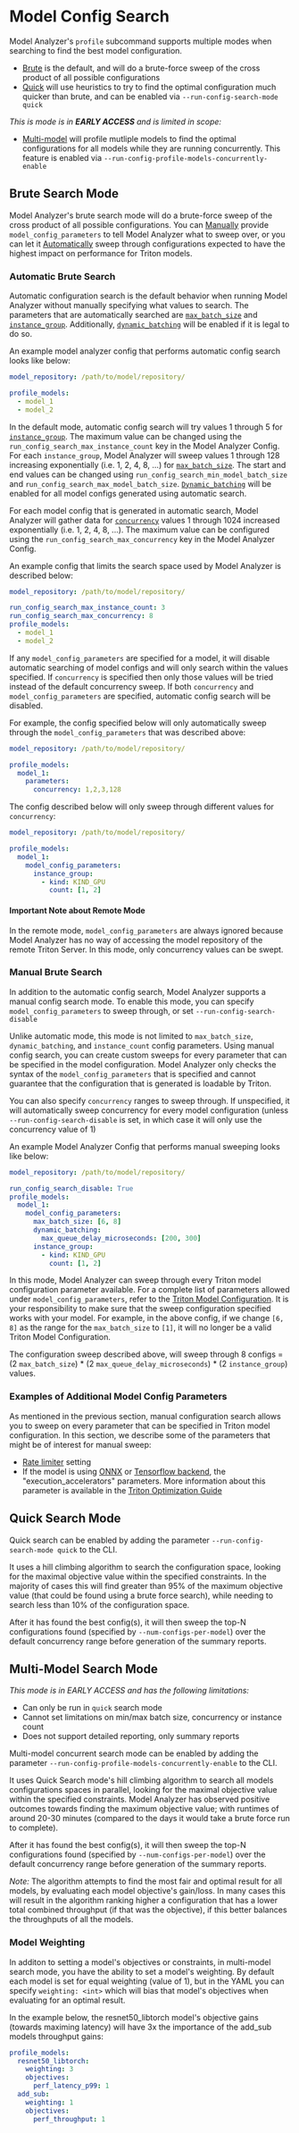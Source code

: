 <!--
Copyright (c) 2020, NVIDIA CORPORATION. All rights reserved.

Licensed under the Apache License, Version 2.0 (the "License");
you may not use this file except in compliance with the License.
You may obtain a copy of the License at

    http://www.apache.org/licenses/LICENSE-2.0

Unless required by applicable law or agreed to in writing, software
distributed under the License is distributed on an "AS IS" BASIS,
WITHOUT WARRANTIES OR CONDITIONS OF ANY KIND, either express or implied.
See the License for the specific language governing permissions and
limitations under the License.
-->

# Model Config Search

Model Analyzer's `profile` subcommand supports multiple modes when searching to find the best model configuration.

- [Brute](config_search.md#brute-search-mode) is the default, and will do a brute-force sweep of the cross product of all possible configurations
- [Quick](config_search.md#quick-search-mode) will use heuristics to try to find the optimal configuration much quicker than brute, and can be enabled via `--run-config-search-mode quick`

_This is mode is in **EARLY ACCESS** and is limited in scope:_

- [Multi-model](config_search.md#multi-model-search-mode) will profile mutliple models to find the optimal configurations for all models while they are running concurrently. This feature is enabled via `--run-config-profile-models-concurrently-enable`

## Brute Search Mode

Model Analyzer's brute search mode will do a brute-force sweep of the cross product of all possible configurations. You can [Manually](config_search.md#manual-brute-search) provide `model_config_parameters` to tell Model Analyzer what to sweep over, or you can
let it [Automatically](config_search.md#automatic-brute-search) sweep through configurations expected to have the highest impact on performance for Triton models.

### Automatic Brute Search

Automatic configuration search is the default behavior when running Model
Analyzer without manually specifying what values to search. The parameters
that are automatically searched are
[`max_batch_size`](https://github.com/triton-inference-server/server/blob/master/docs/user_guide/model_configuration.md#maximum-batch-size)
and
[`instance_group`](https://github.com/triton-inference-server/server/blob/master/docs/user_guide/model_configuration.md#instance-groups).
Additionally, [`dynamic_batching`](https://github.com/triton-inference-server/server/blob/master/docs/user_guide/model_configuration.md#dynamic-batcher) will be enabled if it is legal to do so.

An example model analyzer config that performs automatic config search looks
like below:

```yaml
model_repository: /path/to/model/repository/

profile_models:
  - model_1
  - model_2
```

In the default mode, automatic config search will try values 1 through 5 for
[`instance_group`](https://github.com/triton-inference-server/server/blob/master/docs/user_guide/model_configuration.md#instance-groups).
The maximum value can be changed using the `run_config_search_max_instance_count` key in the Model Analyzer Config.
For each `instance_group`, Model Analyzer will sweep values 1 through 128 increasing exponentially (i.e. 1, 2, 4, 8, ...) for
[`max_batch_size`](https://github.com/triton-inference-server/server/blob/master/docs/user_guide/model_configuration.md#maximum-batch-size). The start and end values can be changed using `run_config_search_min_model_batch_size` and `run_config_search_max_model_batch_size`.
[`Dynamic_batching`](https://github.com/triton-inference-server/server/blob/master/docs/user_guide/model_configuration.md#dynamic-batcher)
will be enabled for all model configs generated using automatic search.

For each model config that is generated in automatic search, Model Analyzer will gather data for
[`concurrency`](https://github.com/triton-inference-server/server/blob/master/docs/user_guide/perf_analyzer.md#request-concurrency)
values 1 through 1024 increased exponentially (i.e. 1, 2, 4, 8, ...). The maximum value can be configured
using the `run_config_search_max_concurrency` key in the Model Analyzer Config.

An example config that limits the search space used by Model Analyzer is
described below:

```yaml
model_repository: /path/to/model/repository/

run_config_search_max_instance_count: 3
run_config_search_max_concurrency: 8
profile_models:
  - model_1
  - model_2
```

If any `model_config_parameters` are specified for a model, it will disable
automatic searching of model configs and will only search within the values specified.
If `concurrency` is specified then only those values will be tried instead of the default concurrency sweep.
If both `concurrency` and `model_config_parameters` are specified, automatic
config search will be disabled.

For example, the config specified below will only automatically sweep through
the `model_config_parameters` that was described above:

```yaml
model_repository: /path/to/model/repository/

profile_models:
  model_1:
    parameters:
      concurrency: 1,2,3,128
```

The config described below will only sweep through different values for
`concurrency`:

```yaml
model_repository: /path/to/model/repository/

profile_models:
  model_1:
    model_config_parameters:
      instance_group:
        - kind: KIND_GPU
          count: [1, 2]
```

#### Important Note about Remote Mode

In the remote mode, `model_config_parameters` are always ignored because Model
Analyzer has no way of accessing the model repository of the remote Triton
Server. In this mode, only concurrency values can be swept.

### Manual Brute Search

In addition to the automatic config search, Model Analyzer supports a manual
config search mode. To enable this mode, you can specify `model_config_parameters`
to sweep through, or set `--run-config-search-disable`

Unlike automatic mode, this mode is not limited to `max_batch_size`, `dynamic_batching`, and `instance_count` config parameters. Using manual
config search, you can create custom sweeps for every parameter that can be
specified in the model configuration. Model Analyzer only checks the syntax
of the `model_config_parameters` that is specified and cannot guarantee that
the configuration that is generated is loadable by Triton.

You can also specify `concurrency` ranges to sweep through. If unspecified, it will
automatically sweep concurrency for every model configuration (unless `--run-config-search-disable`
is set, in which case it will only use the concurrency value of 1)

An example Model Analyzer Config that performs manual sweeping looks like below:

```yaml
model_repository: /path/to/model/repository/

run_config_search_disable: True
profile_models:
  model_1:
    model_config_parameters:
      max_batch_size: [6, 8]
      dynamic_batching:
        max_queue_delay_microseconds: [200, 300]
      instance_group:
        - kind: KIND_GPU
          count: [1, 2]
```

In this mode, Model Analyzer can sweep through every Triton model configuration
parameter available. For a complete list of parameters allowed under
`model_config_parameters`, refer to the [Triton Model
Configuration](https://github.com/triton-inference-server/server/blob/master/docs/user_guide/model_configuration.md).
It is your responsibility to make sure that the sweep configuration specified
works with your model. For example, in the above config, if we change `[6, 8]`
as the range for the `max_batch_size` to `[1]`, it will no longer be a valid
Triton Model Configuration.

The configuration sweep described above, will sweep through 8 configs = (2
`max_batch_size`) \* (2 `max_queue_delay_microseconds`) \* (2 `instance_group`) values.

### Examples of Additional Model Config Parameters

As mentioned in the previous section, manual configuration search allows you to
sweep on every parameter that can be specified in Triton model configuration. In
this section, we describe some of the parameters that might be of interest for
manual sweep:

- [Rate limiter](https://github.com/triton-inference-server/server/blob/main/docs/user_guide/model_configuration.md#rate-limiter-config) setting
- If the model is using [ONNX](https://github.com/triton-inference-server/onnxruntime_backend) or [Tensorflow backend](https://github.com/triton-inference-server/tensorflow_backend), the "execution_accelerators" parameters. More information about this parameter is
  available in the [Triton Optimization Guide](https://github.com/triton-inference-server/server/blob/main/docs/user_guide/optimization.md#framework-specific-optimization)

## Quick Search Mode

Quick search can be enabled by adding the parameter `--run-config-search-mode quick` to the CLI.

It uses a hill climbing algorithm to search the configuration space, looking for
the maximal objective value within the specified constraints. In the majority of cases
this will find greater than 95% of the maximum objective value (that could be found using a brute force search), while needing to search less than 10% of the configuration space.

After it has found the best config(s), it will then sweep the top-N configurations found (specified by `--num-configs-per-model`) over the default concurrency range before generation of the summary reports.

## Multi-Model Search Mode

_This mode is in EARLY ACCESS and has the following limitations:_

- Can only be run in `quick` search mode
- Cannot set limitations on min/max batch size, concurrency or instance count
- Does not support detailed reporting, only summary reports

Multi-model concurrent search mode can be enabled by adding the parameter `--run-config-profile-models-concurrently-enable` to the CLI.

It uses Quick Search mode's hill climbing algorithm to search all models configurations spaces in parallel, looking for the maximal objective value within the specified constraints. Model Analyzer has observed positive outcomes towards finding the maximum objective value; with runtimes of around 20-30 minutes (compared to the days it would take a brute force run to complete).

After it has found the best config(s), it will then sweep the top-N configurations found (specified by `--num-configs-per-model`) over the default concurrency range before generation of the summary reports.

_Note:_ The algorithm attempts to find the most fair and optimal result for all models, by evaluating each model objective's gain/loss. In many cases this will result in the algorithm ranking higher a configuration that has a lower total combined throughput (if that was the objective), if this better balances the throughputs of all the models.

### Model Weighting

In additon to setting a model's objectives or constraints, in multi-model search mode, you have the ability to set a model's weighting. By default each model is set for equal weighting (value of 1), but in the YAML you can specify `weighting: <int>` which will bias that model's objectives when evaluating for an optimal result.

In the example below, the resnet50_libtorch model's objective gains (towards maximing latency) will have 3x the importance of the add_sub models throughput gains:

```yaml
profile_models:
  resnet50_libtorch:
    weighting: 3
    objectives:
      perf_latency_p99: 1
  add_sub:
    weighting: 1
    objectives:
      perf_throughput: 1
```
